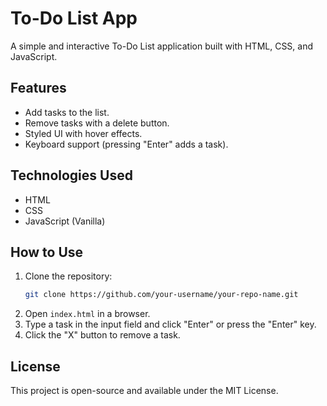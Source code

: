 # To-Do List App

A simple and interactive To-Do List application built with HTML, CSS, and JavaScript.

## Features
- Add tasks to the list.
- Remove tasks with a delete button.
- Styled UI with hover effects.
- Keyboard support (pressing "Enter" adds a task).

## Technologies Used
- HTML
- CSS
- JavaScript (Vanilla)

## How to Use
1. Clone the repository:
   ```bash
   git clone https://github.com/your-username/your-repo-name.git
   ```
2. Open `index.html` in a browser.
3. Type a task in the input field and click "Enter" or press the "Enter" key.
4. Click the "X" button to remove a task.

## License
This project is open-source and available under the MIT License.

